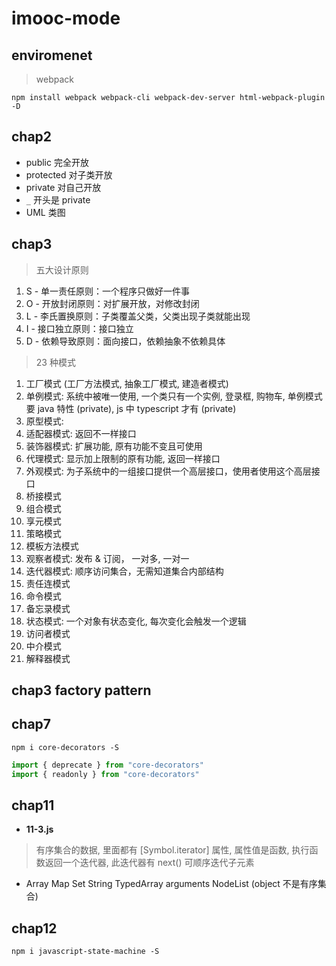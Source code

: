 # imooc-mode

## enviromenet

> webpack

```console
npm install webpack webpack-cli webpack-dev-server html-webpack-plugin -D
```

## chap2

- public 完全开放
- protected 对子类开放
- private 对自己开放
- `_` 开头是 private
- UML 类图

## chap3

> 五大设计原则

1. S - 单一责任原则：一个程序只做好一件事
2. O - 开放封闭原则：对扩展开放，对修改封闭
3. L - 李氏置换原则：子类覆盖父类，父类出现子类就能出现
4. I - 接口独立原则：接口独立
5. D - 依赖导致原则：面向接口，依赖抽象不依赖具体

> 23 种模式

1. 工厂模式 (工厂方法模式, 抽象工厂模式, 建造者模式)
2. 单例模式: 系统中被唯一使用, 一个类只有一个实例, 登录框, 购物车, 单例模式要 java 特性 (private), js 中 typescript 才有 (private)
3. 原型模式:
4. 适配器模式: 返回不一样接口
5. 装饰器模式: 扩展功能, 原有功能不变且可使用
6. 代理模式: 显示加上限制的原有功能, 返回一样接口
7. 外观模式: 为子系统中的一组接口提供一个高层接口，使用者使用这个高层接口
8. 桥接模式
9. 组合模式
10. 享元模式
11. 策略模式
12. 模板方法模式
13. 观察者模式: 发布 & 订阅， 一对多, 一对一
14. 迭代器模式: 顺序访问集合，无需知道集合内部结构
15. 责任连模式
16. 命令模式
17. 备忘录模式
18. 状态模式: 一个对象有状态变化, 每次变化会触发一个逻辑
19. 访问者模式
20. 中介模式
21. 解释器模式

## chap3 factory pattern

## chap7

```console
npm i core-decorators -S
```

```js
import { deprecate } from "core-decorators"
import { readonly } from "core-decorators"
```

## chap11

- **11-3.js**

> 有序集合的数据, 里面都有 [Symbol.iterator]  属性, 属性值是函数, 执行函数返回一个迭代器, 此迭代器有 next() 可顺序迭代子元素

- Array Map Set String TypedArray arguments NodeList (object 不是有序集合)

## chap12

```console
npm i javascript-state-machine -S
```